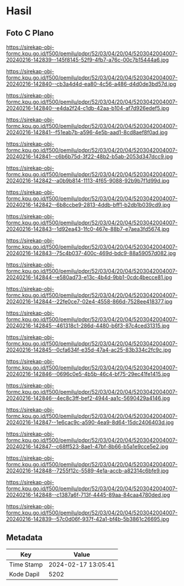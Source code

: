 # Hasil

## Foto C Plano

https://sirekap-obj-formc.kpu.go.id/f500/pemilu/pdpr/52/03/04/20/04/5203042004007-20240216-142839--145f8145-52f9-4fb7-a76c-00c7b15444a6.jpg

https://sirekap-obj-formc.kpu.go.id/f500/pemilu/pdpr/52/03/04/20/04/5203042004007-20240216-142840--cb3a4d4d-ea80-4c56-a486-d4d0de3bd57d.jpg

https://sirekap-obj-formc.kpu.go.id/f500/pemilu/pdpr/52/03/04/20/04/5203042004007-20240216-142840--e4da2f24-c1db-42aa-b104-af7d926edef5.jpg

https://sirekap-obj-formc.kpu.go.id/f500/pemilu/pdpr/52/03/04/20/04/5203042004007-20240216-142841--f51eab7b-a596-4e5b-aad1-8cd8aef8f0ad.jpg

https://sirekap-obj-formc.kpu.go.id/f500/pemilu/pdpr/52/03/04/20/04/5203042004007-20240216-142841--c6b6b75d-3f22-48b2-b5ab-2053d347dcc9.jpg

https://sirekap-obj-formc.kpu.go.id/f500/pemilu/pdpr/52/03/04/20/04/5203042004007-20240216-142842--a0b9b814-1113-4f65-9088-92b9b7f1d99d.jpg

https://sirekap-obj-formc.kpu.go.id/f500/pemilu/pdpr/52/03/04/20/04/5203042004007-20240216-142842--6b8ccbe9-2813-4ddb-bff1-b2db1b039cd9.jpg

https://sirekap-obj-formc.kpu.go.id/f500/pemilu/pdpr/52/03/04/20/04/5203042004007-20240216-142843--1d92ea43-1fc0-467e-88b7-e7aea3fd5674.jpg

https://sirekap-obj-formc.kpu.go.id/f500/pemilu/pdpr/52/03/04/20/04/5203042004007-20240216-142843--75c4b037-400c-469d-bdc9-88a59057d082.jpg

https://sirekap-obj-formc.kpu.go.id/f500/pemilu/pdpr/52/03/04/20/04/5203042004007-20240216-142844--e580ad73-e13c-4b4d-9bb1-0cdc4becce81.jpg

https://sirekap-obj-formc.kpu.go.id/f500/pemilu/pdpr/52/03/04/20/04/5203042004007-20240216-142844--22fe0ce7-02e4-4558-866d-7528ee418377.jpg

https://sirekap-obj-formc.kpu.go.id/f500/pemilu/pdpr/52/03/04/20/04/5203042004007-20240216-142845--461318c1-286d-4480-b6f3-87c4ced31315.jpg

https://sirekap-obj-formc.kpu.go.id/f500/pemilu/pdpr/52/03/04/20/04/5203042004007-20240216-142845--0cfa634f-e35d-47a4-ac25-83b334c2fc9c.jpg

https://sirekap-obj-formc.kpu.go.id/f500/pemilu/pdpr/52/03/04/20/04/5203042004007-20240216-142846--0696c0e5-4b5b-46c4-bf75-29ec41fe1415.jpg

https://sirekap-obj-formc.kpu.go.id/f500/pemilu/pdpr/52/03/04/20/04/5203042004007-20240216-142846--4ec8c3ff-bef2-4944-aa1c-5690429a4146.jpg

https://sirekap-obj-formc.kpu.go.id/f500/pemilu/pdpr/52/03/04/20/04/5203042004007-20240216-142847--1e6cac9c-a590-4ea9-8d64-15dc2406403d.jpg

https://sirekap-obj-formc.kpu.go.id/f500/pemilu/pdpr/52/03/04/20/04/5203042004007-20240216-142847--c68ff523-8ae1-47bf-8b66-b5a1e9cce5e2.jpg

https://sirekap-obj-formc.kpu.go.id/f500/pemilu/pdpr/52/03/04/20/04/5203042004007-20240216-142848--7255f12c-5589-4e1a-accb-a82314c6bfe9.jpg

https://sirekap-obj-formc.kpu.go.id/f500/pemilu/pdpr/52/03/04/20/04/5203042004007-20240216-142848--c1387a6f-713f-4445-89aa-84caa4780ded.jpg

https://sirekap-obj-formc.kpu.go.id/f500/pemilu/pdpr/52/03/04/20/04/5203042004007-20240216-142839--57c0d06f-937f-42a1-bf4b-5b3861c26695.jpg


## Metadata

| Key        | Value               |
| ---------- | ------------------- |
| Time Stamp | 2024-02-17 13:05:41 |
| Kode Dapil | 5202                |



